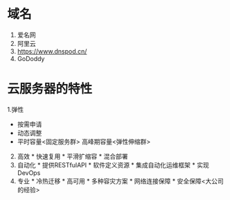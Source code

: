 # 域名
 1. 爱名网
 2. 阿里云
 3. https://www.dnspod.cn/
 4. GoDoddy

 # 云服务器的特性
  1.弹性
   * 按需申请
   * 动态调整
   * 平时容量<固定服务群>  高峰期容量<弹性伸缩群>
  2. 高效
    * 快速复用
    * 平滑扩缩容
    * 混合部署
  3. 自动化
    * 提供RESTfulAPI
    * 软件定义资源
    * 集成自动化运维框架
    * 实现 DevOps 
  4. 专业
    * 冷热迁移
    * 高可用
    * 多种容灾方案
    * 网络连接保障
    * 安全保障<大公司的经验>    